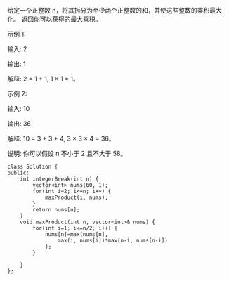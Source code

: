 给定一个正整数 n，将其拆分为至少两个正整数的和，并使这些整数的乘积最大化。 返回你可以获得的最大乘积。

示例 1:

输入: 2

输出: 1

解释: 2 = 1 + 1, 1 × 1 = 1。

示例 2:

输入: 10

输出: 36

解释: 10 = 3 + 3 + 4, 3 × 3 × 4 = 36。

说明: 你可以假设 n 不小于 2 且不大于 58。
```
class Solution {
public:
    int integerBreak(int n) {
        vector<int> nums(60, 1);
        for(int i=2; i<=n; i++) {
            maxProduct(i, nums);
        }
        return nums[n];
    }
    void maxProduct(int n, vector<int>& nums) {
        for(int i=1; i<=n/2; i++) {
            nums[n]=max(nums[n], 
                max(i, nums[i])*max(n-i, nums[n-i])
            );
        }
        
    }
};
```